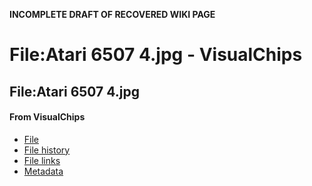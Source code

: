 **INCOMPLETE DRAFT OF RECOVERED WIKI PAGE**

# File:Atari 6507 4.jpg - VisualChips

## File:Atari 6507 4.jpg

#### From VisualChips

- [File](#file)
- [File history](#filehistory)
- [File links](#filelinks)
- [Metadata](#metadata)

